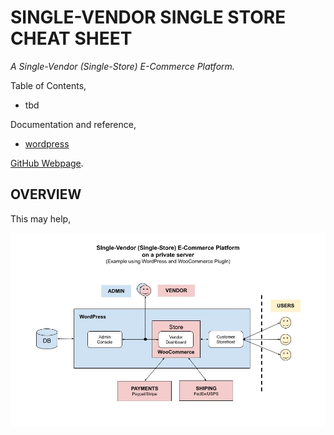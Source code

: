 # SINGLE-VENDOR SINGLE STORE CHEAT SHEET

_A Single-Vendor (Single-Store) E-Commerce Platform._

Table of Contents,

* tbd

Documentation and reference,

* [wordpress](https://github.com/JeffDeCola/my-cheat-sheets/tree/master/software/service-architectures/software-as-a-service/wordpress-cheat-sheet)

[GitHub Webpage](https://jeffdecola.github.io/my-cheat-sheets/).

## OVERVIEW

This may help,

![IMAGE -single-vendor-single-store.jpg - IMAGE](../../../../docs/pics/single-vendor-single-store.jpg)
